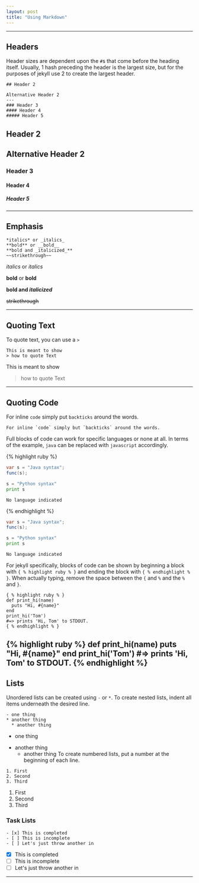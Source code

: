 ```yaml
---
layout: post
title: "Using Markdown"
---
```

---
## Headers
Header sizes are dependent upon the `#`s that come before the heading itself.
Usually, 1 hash preceding the header is the largest size, but for the purposes of jekyll
use 2 to create the largest header.
```
## Header 2

Alternative Header 2
---
### Header 3
#### Header 4
##### Header 5

```
## Header 2

Alternative Header 2
---
### Header 3
#### Header 4
##### Header 5
---
## Emphasis
```
*italics* or _italics_
**bold** or __bold__
**bold and _italicized_**
~~strikethrough~~
```
*italics* or _italics_

**bold** or __bold__

**bold and _italicized_**

~~strikethrough~~

---
## Quoting Text
To quote text, you can use a `>`
```
This is meant to show
> how to quote Text
```
This is meant to show
> how to quote Text

---
## Quoting Code
For inline `code` simply put `backticks` around the words.
```
For inline `code` simply but `backticks` around the words.
```
Full blocks of code can work for specific languages or none at all.  In terms of the example,
`java` can be replaced with `javascript` accordingly.

{% highlight ruby %}
```java
var s = "Java syntax";
func(s);
```

```python
s = "Python syntax"
print s
```

```
No language indicated
```
{% endhighlight %}

```java
var s = "Java syntax";
func(s);
```
```python
s = "Python syntax"
print s
```
```
No language indicated
```
For jekyll specifically, blocks of code can be shown by beginning a block with `{ % highlight ruby % }`
and ending the block with `{ % endhighlight % }`. When actually typing, remove the space between the
`{` and `%` and the `%` and `}`.
```
{ % highlight ruby % }
def print_hi(name)
  puts "Hi, #{name}"
end
print_hi('Tom')
#=> prints 'Hi, Tom' to STDOUT.
{ % endhighlight % }
```
{% highlight ruby %}
def print_hi(name)
  puts "Hi, #{name}"
end
print_hi('Tom')
#=> prints 'Hi, Tom' to STDOUT.
{% endhighlight %}
---
## Lists
Unordered lists can be created using `-` or `*`.  To create nested lists, indent
all items underneath the desired line.
```
- one thing
* another thing
  * another thing
```
- one thing
* another thing
  * another thing
To create numbered lists, put a number at the beginning of each line.
```
1. First
2. Second
3. Third
```
1. First
2. Second
3. Third
### Task Lists
```
- [x] This is completed
- [ ] This is incomplete
- [ ] Let's just throw another in
```
- [x] This is completed
- [ ] This is incomplete
- [ ] Let's just throw another in

---
